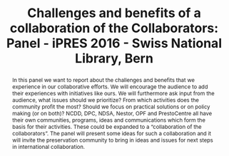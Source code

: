 ---
abstract: 'In this panel we want to report about the challenges and

  benefits that we experience in our collaborative efforts. We will

  encourage the audience to add their experiences with initiatives

  like ours. We will furthermore ask input from the audience,

  what issues should we prioritize? From which activities does

  the community profit the most? Should we focus on practical

  solutions or on policy making (or on both)? NCDD, DPC,

  NDSA, Nestor, OPF and PrestoCentre all have their own

  communities, programs, ideas and communications which form

  the basis for their activities. These could be expanded to a

  “collaboration of the collaborators”. The panel will present

  some ideas for such a collaboration and it will invite the

  preservation community to bring in ideas and issues for next

  steps in international collaboration.'
creators:
- Jung, Joachim
- Schrimpf, Sabine
- Ras, Marcel
- Kilbride, William
date: null
document_url: https://services.phaidra.univie.ac.at/api/object/o:502814/download
grand_parent: iPRES
institutions: []
keywords: []
landing_page_url: https://phaidra.univie.ac.at/o:502814
language: eng
layout: publication
license: CC BY-NC-SA 3.0 AT
notes_url: null
parent: iPRES 2016
presentation_url: null
size: 105033
source_name: iPRES
title: 'Challenges and benefits of a collaboration of the Collaborators: Panel - iPRES
  2016 - Swiss National Library, Bern'
type: paper
year: 2016
---